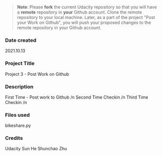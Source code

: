 >**Note**: Please **fork** the current Udacity repository so that you will have a **remote** repository in **your** Github account. Clone the remote repository to your local machine. Later, as a part of the project "Post your Work on Github", you will push your proposed changes to the remote repository in your Github account.

### Date created
2021.10.13

### Project Title
Project 3 - Post Work on Github

### Description
First Time - Post work to Github /n
Second Time Checkin /n
Third Time Checkin /n

### Files used
bikeshare.py

### Credits
Udacity
Sun He
Shunchao Zhu
